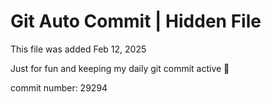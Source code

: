 # Git Auto Commit | Hidden File

This file was added Feb 12, 2025

Just for fun and keeping my daily git commit active 🤪

commit number: 29294
